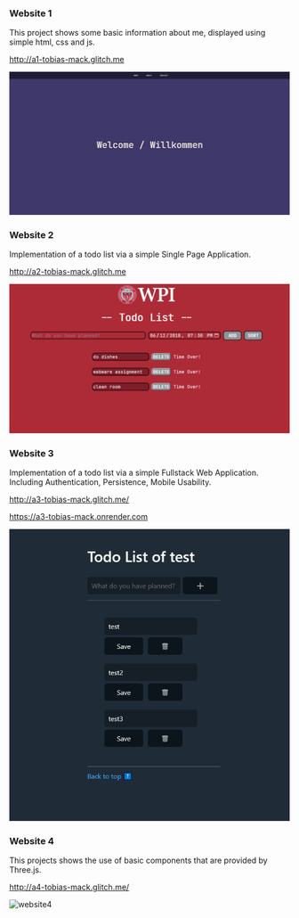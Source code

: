 
### Website 1
This project shows some basic information about me, displayed using simple html, css and js.

http://a1-tobias-mack.glitch.me

![website1](https://github.com/tobias-mack/webware-projects/blob/main/website.PNG)

### Website 2
Implementation of a todo list via a simple Single Page Application.

http://a2-tobias-mack.glitch.me

![website2](https://github.com/tobias-mack/webware-projects/blob/main/todo-website.PNG)

### Website 3
Implementation of a todo list via a simple Fullstack Web Application.
Including Authentication, Persistence, Mobile Usability.

http://a3-tobias-mack.glitch.me/

https://a3-tobias-mack.onrender.com

![website3](https://github.com/tobias-mack/webware-projects/blob/main/todo-website-mobile.PNG)

### Website 4
This projects shows the use of basic components that are provided by Three.js.

http://a4-tobias-mack.glitch.me/

![website4](https://github.com/tobias-mack/a4-creative-coding/blob/main/screenshot.png?raw=true)
